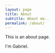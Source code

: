 ```yaml
---
layout: page
title: About
subtitle: About me..
permalink: /about/
---
```


This is an about page.

I'm Gabriel.
